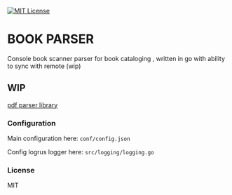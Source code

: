 [![MIT License][license-shield]][license-url]

# BOOK PARSER

Console book scanner parser for book cataloging , written in go
with ability to sync with remote (wip)
## WIP
[pdf parser library](https://github.com/flotzilla/pdf_parser)

### Configuration
Main configuration here: `conf/config.json` 

Config logrus logger here: `src/logging/logging.go`

### License
MIT 

[license-shield]: https://img.shields.io/github/license/othneildrew/Best-README-Template.svg?style=flat-square
[license-url]: https://github.com/flotzilla/book_parser/blob/main/LICENSE
